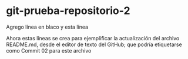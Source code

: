 # git-prueba-repositorio-2

Agrego línea en blaco y esta línea 

Ahora estas líneas se crea para ejemplificar la actualización 
del archivo README.md, desde el editor de texto del GitHub; que podría 
etiquetarse como Commit 02 para este archivo 
